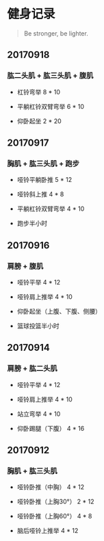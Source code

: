 # 健身记录   
> Be stronger, be lighter.

## 20170918
### 肱二头肌 + 肱三头肌 + 腹肌
* 杠铃弯举 8 * 10

* 平躺杠铃双臂弯举 6 * 10

* 仰卧起坐 2 * 20

## 20170917
### 胸肌 + 肱三头肌 + 跑步
* 哑铃平躺卧推 5 * 12
* 哑铃斜上推 4 * 8

* 平躺杠铃双臂弯举 4 * 10

* 跑步半小时

## 20170916
### 肩膀 + 腹肌  
   
* 哑铃平举 4 * 12  
* 哑铃肩上推举 4 * 10  


* 仰卧起坐（上腹、下腹、侧腰）

* 篮球投篮半小时

## 20170914
### 肩膀 + 肱二头肌  
   
* 哑铃平举 4 * 12  
* 哑铃肩上推举 4 * 10  

* 站立弯举 4 * 10

* 仰卧踢腿（下腹） 4 * 16
 

## 20170912
### 胸肌 + 肱三头肌 
   
* 哑铃卧推（中胸） 4 * 12  
* 哑铃卧推（上胸30°） 2 * 12  
* 哑铃卧推（上胸60°） 4 * 8   

* 脑后哑铃上推举 4 * 12


